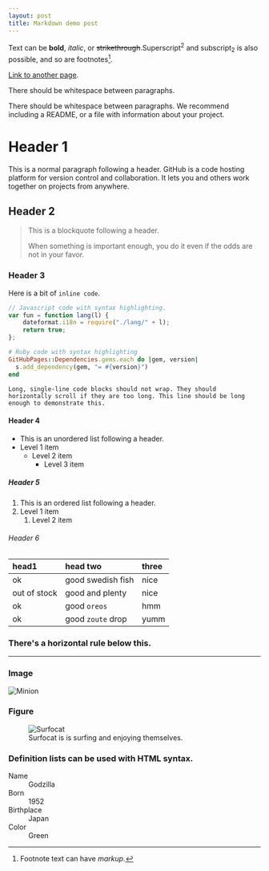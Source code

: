 ```yaml
---
layout: post
title: Markdown demo post
---
```


Text can be **bold**, _italic_, or ~~strikethrough~~.Superscript<sup>2</sup> and subscript<sub>2</sub> is also possible, and so are footnotes[^first].

[^first]: Footnote text can have _markup_.

[Link to another page](./another-page.html).

There should be whitespace between paragraphs.

There should be whitespace between paragraphs. We recommend including a README, or a file with information about your project.

# Header 1

This is a normal paragraph following a header. GitHub is a code hosting platform for version control and collaboration. It lets you and others work together on projects from anywhere.

## Header 2

> This is a blockquote following a header.
>
> When something is important enough, you do it even if the odds are not in your favor.

### Header 3

Here is a bit of `inline code`.

```js
// Javascript code with syntax highlighting.
var fun = function lang(l) {
	dateformat.i18n = require("./lang/" + l);
	return true;
};
```

```ruby
# Ruby code with syntax highlighting
GitHubPages::Dependencies.gems.each do |gem, version|
  s.add_dependency(gem, "= #{version}")
end
```

```
Long, single-line code blocks should not wrap. They should horizontally scroll if they are too long. This line should be long enough to demonstrate this.
```

#### Header 4

-   This is an unordered list following a header.
-   Level 1 item
    -   Level 2 item
        -   Level 3 item

##### Header 5

1.  This is an ordered list following a header.
2.  Level 1 item
    1. Level 2 item

###### Header 6

| head1        | head two          | three |
| :----------- | :---------------- | :---- |
| ok           | good swedish fish | nice  |
| out of stock | good and plenty   | nice  |
| ok           | good `oreos`      | hmm   |
| ok           | good `zoute` drop | yumm  |

### There's a horizontal rule below this.

---

### Image

![Minion](https://octodex.github.com/images/minion.png)

### Figure

<figure>
  <img src="https://octodex.github.com/images/surftocat.png" alt="Surfocat" />
  <figcaption>Surfocat is is surfing and enjoying themselves.</figcaption>
</figure>

### Definition lists can be used with HTML syntax.

<dl>
<dt>Name</dt>
<dd>Godzilla</dd>
<dt>Born</dt>
<dd>1952</dd>
<dt>Birthplace</dt>
<dd>Japan</dd>
<dt>Color</dt>
<dd>Green</dd>
</dl>
